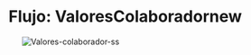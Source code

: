 
# **Flujo: ValoresColaboradornew** 
<ul>

![Valores-colaborador-ss](/screenshots/Flujos/Edit-flujo-valoresColaborador%20new.png)


</ul>
